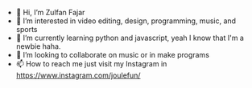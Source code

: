 - 👋 Hi, I’m Zulfan Fajar
- 👀 I’m interested in video editing, design, programming, music, and sports
- 🌱 I’m currently learning python and javascript, yeah I know that I'm a newbie haha.
- 💞️ I’m looking to collaborate on music or in make programs
- 📫 How to reach me just visit my Instagram in https://www.instagram.com/joulefun/

<!---
Joulefun/Joulefun is a ✨ special ✨ repository because its `README.md` (this file) appears on your GitHub profile.
You can click the Preview link to take a look at your changes.
--->
